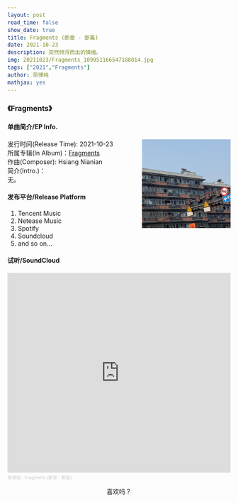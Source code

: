 ```yaml
---
layout: post
read_time: false
show_date: true
title: Fragments (断章 - 断篇)
date: 2021-10-23
description: 突然倾泻而出的情绪。
img: 20211023/Fragments_109951166547188014.jpg
tags: ["2021","Fragments"]
author: 简律纯
mathjax: yes
---
```

### 《Fragments》

#### 单曲简介/EP Info.

<img width="200" align="right" src="../assets/img/20211023/Fragments_109951166547188014.jpg" >

发行时间(Release Time): 2021-10-23<br>
所属专辑(In Album)：[Fragments](./tag.html?tag=Fragments)<br>
作曲(Composer): Hsiang Nianian<br>
简介(Intro.)：<br>
无。

#### 发布平台/Release Platform
1. Tencent Music
2. Netease Music
3. Spotify
4. Soundcloud
5. and so on...

#### 试听/SoundCloud

<iframe width="100%" height="450" scrolling="no" frameborder="no" allow="autoplay" src="https://w.soundcloud.com/player/?url=https%3A//api.soundcloud.com/tracks/1447503472&color=%23ff5500&auto_play=false&hide_related=false&show_comments=true&show_user=true&show_reposts=false&show_teaser=true&visual=true"></iframe><div style="font-size: 10px; color: #cccccc;line-break: anywhere;word-break: normal;overflow: hidden;white-space: nowrap;text-overflow: ellipsis; font-family: Interstate,Lucida Grande,Lucida Sans Unicode,Lucida Sans,Garuda,Verdana,Tahoma,sans-serif;font-weight: 100;"><a href="https://soundcloud.com/hsiang_nianian" title="简律纯" target="_blank" style="color: #cccccc; text-decoration: none;">简律纯</a> · <a href="https://soundcloud.com/hsiang_nianian/fragments" title="Fragments (断章 - 断篇)" target="_blank" style="color: #cccccc; text-decoration: none;">Fragments (断章 - 断篇)</a></div>

<p align="center"><a>喜欢吗？</a></p>
